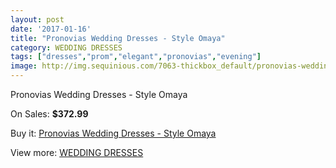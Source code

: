 ```yaml
---
layout: post
date: '2017-01-16'
title: "Pronovias Wedding Dresses - Style Omaya"
category: WEDDING DRESSES
tags: ["dresses","prom","elegant","pronovias","evening"]
image: http://img.sequinious.com/7063-thickbox_default/pronovias-wedding-dresses-style-omaya.jpg
---
```

Pronovias Wedding Dresses - Style Omaya

On Sales: **$372.99**
<a href="https://www.sequinious.com/wedding-dresses/2882-pronovias-wedding-dresses-style-omaya.html"><amp-img layout="responsive" width="600" height="600" src="//img.sequinious.com/7063-thickbox_default/pronovias-wedding-dresses-style-omaya.jpg" alt="Pronovias Wedding Dresses - Style Omaya 0" /></a>
<a href="https://www.sequinious.com/wedding-dresses/2882-pronovias-wedding-dresses-style-omaya.html"><amp-img layout="responsive" width="600" height="600" src="//img.sequinious.com/7064-thickbox_default/pronovias-wedding-dresses-style-omaya.jpg" alt="Pronovias Wedding Dresses - Style Omaya 1" /></a>
<a href="https://www.sequinious.com/wedding-dresses/2882-pronovias-wedding-dresses-style-omaya.html"><amp-img layout="responsive" width="600" height="600" src="//img.sequinious.com/7065-thickbox_default/pronovias-wedding-dresses-style-omaya.jpg" alt="Pronovias Wedding Dresses - Style Omaya 2" /></a>
<a href="https://www.sequinious.com/wedding-dresses/2882-pronovias-wedding-dresses-style-omaya.html"><amp-img layout="responsive" width="600" height="600" src="//img.sequinious.com/7066-thickbox_default/pronovias-wedding-dresses-style-omaya.jpg" alt="Pronovias Wedding Dresses - Style Omaya 3" /></a>

Buy it: [Pronovias Wedding Dresses - Style Omaya](https://www.sequinious.com/wedding-dresses/2882-pronovias-wedding-dresses-style-omaya.html "Pronovias Wedding Dresses - Style Omaya")

View more: [WEDDING DRESSES](https://www.sequinious.com/2-wedding-dresses "WEDDING DRESSES")